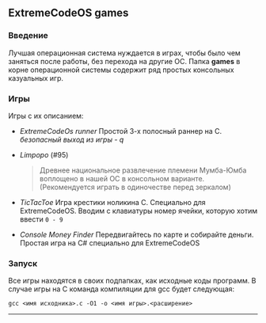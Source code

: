 ## ExtremeCodeOS games

### Введение
Лучшая операционная система нуждается в играх,
чтобы было чем заняться после работы, без перехода
на другие ОС.
Папка **games** в корне операционной системы содержит
ряд простых консольных казуальных игр.

### Игры
Игры с их описанием:
- _ExtremeCodeOs_ _runner_
Простой 3-х полосный раннер на С.
_безопасный выход из игры_ _-_ _q_

- _Limpopo_ (#95)
  >Древнее национальное развлечение племени Мумба-Юмба воплощено в нашей ОС в консольном варианте.
  (Рекомендуется играть в одиночестве перед зеркалом)



- _TicTacToe_
  Игра крестики ноликина С.
  Специально для ExtremeCodeOS.
  Вводим с клавиатуры номер ячейки, которую
  хотим ввести ```0 - 9```

- _Console Money Finder_
  Передвигайтесь по карте и
  собирайте деньги.
  Простая игра на C# специально
  для ExtremeCodeOS

### Запуск
Все игры находятся в своих подпапках, как исходные
коды программ.
В случае игры на С команда компиляции для gcc будет следующая:

    gcc <имя исходника>.c -O1 -o <имя игры>.<расширение>

---

